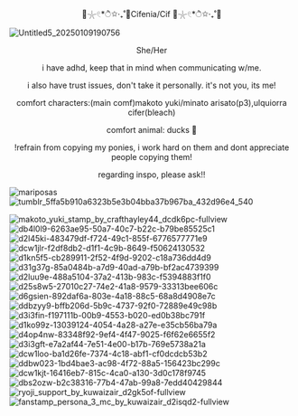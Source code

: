 <p align="center"> 🫧𓇼𓏲*ੈ✩‧₊˚🎐Cifenia/Cif 🫧𓇼𓏲*ੈ✩‧₊˚🎐</p>

![Untitled5_20250109190756](https://github.com/user-attachments/assets/81b73501-3ba7-4b1a-88a8-0acf4990bd9c)
<p align="center">She/Her</p>
<p align="center">i have adhd, keep that in mind when communicating w/me.</p>
<p align="center"> i also have trust issues, don't take it personally. it's not you, its me!
<p align="center"> comfort characters:(main comf)makoto yuki/minato arisato(p3),ulquiorra cifer(bleach)
 <p align="center"> comfort animal: ducks 🦆

<p align="center">!refrain from copying my ponies, i work hard on them and dont appreciate people copying them!</p>
<p align="center">regarding inspo, please ask!!</p>

 ![mariposas](https://github.com/user-attachments/assets/75e20ac3-e231-47b9-a20d-3df0608a0f76)![tumblr_5ffa5b910a6323b5e3b04bba37b967ba_432d96e4_540](https://github.com/user-attachments/assets/f90de76d-929d-4aa0-adc1-b7dda7248c74)

![makoto_yuki_stamp_by_crafthayley44_dcdk6pc-fullview](https://github.com/user-attachments/assets/877d962c-b7f3-4ae5-91da-b09e9ee011f8) ![db4l0l9-6263ae95-50a7-40c7-b22c-b79be85525c1](https://github.com/user-attachments/assets/9a27f49f-d537-4b30-8e3c-270d4667128d)![d2l45ki-483479df-f724-49c1-855f-6776577771e9](https://github.com/user-attachments/assets/21ccd684-d1ac-4f7f-bd2d-27e30810563c)![dcw1jlr-f2df8db2-d1f1-4c9b-8649-f50624130532](https://github.com/user-attachments/assets/ecb0e3ed-7b1f-405e-99ce-4f81e922ef4f)![d1kn5f5-cb289911-2f52-4f9d-9202-c18a736dd4d9](https://github.com/user-attachments/assets/4259e11f-ba08-4678-96df-c45e1be3b3c0)![d31g37g-85a0484b-a7d9-40ad-a79b-bf2ac4739399](https://github.com/user-attachments/assets/2103e38f-ff67-4eb6-a7dd-c0fb688abb91)![d2luu9e-488a5104-37a2-413b-983c-f5394883f1f0](https://github.com/user-attachments/assets/2e8a55fe-20a0-4ec8-aa86-3e54191bbae1)![d25s8w5-27010c27-74e2-41a8-9579-33313bee606c](https://github.com/user-attachments/assets/d4b79351-48a5-4d69-86b4-ced399863cb6)![d6gsien-892daf6a-803e-4a18-88c5-68a8d4908e7c](https://github.com/user-attachments/assets/be5fb074-af24-448e-936b-4f1b24cff22d)
![ddbzyy9-bffb206d-5b9c-4737-92f0-72889e49c98b](https://github.com/user-attachments/assets/5d6562d6-3a53-4282-a5d1-b5d4ac14e59a)![d3i3fin-f197111b-00b9-4553-b020-ed0b38bc791f](https://github.com/user-attachments/assets/4ab4095d-4d61-4e35-9f6e-cf10ef20f126)![d1ko99z-13039124-4054-4a28-a27e-e35cb56ba79a](https://github.com/user-attachments/assets/3b27ca24-a5f4-4f71-bb76-3c4f58ea3c48)![d4op4nw-83348f92-9ef4-4f47-9025-f6f62e6655f2](https://github.com/user-attachments/assets/a9277127-cb7e-426d-9949-035dea17cb71)![d3i3gft-e7a2af44-7e51-4e00-b17b-769e5738a21a](https://github.com/user-attachments/assets/0d84281c-94b0-4c97-8324-3f5e7e221e47)![dcw1loo-ba1d26fe-7374-4c18-abf1-cf0dcdcb53b2](https://github.com/user-attachments/assets/a78f592b-298e-4b7a-bed9-9529f55a60e1)![ddbw023-1bd4bae3-ac98-4f72-88a5-156423bc299c](https://github.com/user-attachments/assets/f5353135-48ef-49fe-b46b-3cac19a31623)![dcw1kjt-16416eb7-815c-4ca0-a130-3d0c178f9745](https://github.com/user-attachments/assets/a7e7f725-1534-4723-8287-41cabf3f6767)![dbs2ozw-b2c38316-77b4-47ab-99a8-7edd40429844](https://github.com/user-attachments/assets/d729c279-5dac-4767-b579-a2847e58f625)![ryoji_support_by_kuwaizair_d2gk5of-fullview](https://github.com/user-attachments/assets/9ef195a8-1ba6-4658-9c0e-f16f086ed3ad)![fanstamp_persona_3_mc_by_kuwaizair_d2isqd2-fullview](https://github.com/user-attachments/assets/bba3d6c4-c809-42b6-95e9-787171b38082)


